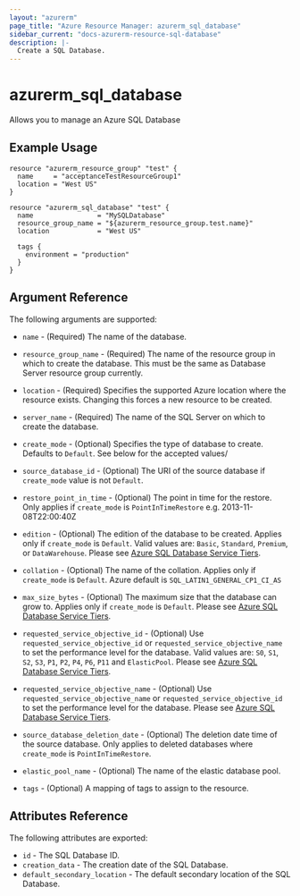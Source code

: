 ```yaml
---
layout: "azurerm"
page_title: "Azure Resource Manager: azurerm_sql_database"
sidebar_current: "docs-azurerm-resource-sql-database"
description: |-
  Create a SQL Database.
---
```


# azurerm\_sql\_database

Allows you to manage an Azure SQL Database

## Example Usage

```
resource "azurerm_resource_group" "test" {
  name     = "acceptanceTestResourceGroup1"
  location = "West US"
}

resource "azurerm_sql_database" "test" {
  name                = "MySQLDatabase"
  resource_group_name = "${azurerm_resource_group.test.name}"
  location            = "West US"

  tags {
    environment = "production"
  }
}
```
## Argument Reference

The following arguments are supported:

* `name` - (Required) The name of the database.

* `resource_group_name` - (Required) The name of the resource group in which to create the database.  This must be the same as Database Server resource group currently.

* `location` - (Required) Specifies the supported Azure location where the resource exists. Changing this forces a new resource to be created.

* `server_name` - (Required) The name of the SQL Server on which to create the database.

* `create_mode` - (Optional) Specifies the type of database to create. Defaults to `Default`. See below for the accepted values/

* `source_database_id` - (Optional) The URI of the source database if `create_mode` value is not `Default`.

* `restore_point_in_time` - (Optional) The point in time for the restore. Only applies if `create_mode` is `PointInTimeRestore` e.g. 2013-11-08T22:00:40Z

* `edition` - (Optional) The edition of the database to be created. Applies only if `create_mode` is `Default`. Valid values are: `Basic`, `Standard`, `Premium`, or `DataWarehouse`. Please see [Azure SQL Database Service Tiers](https://azure.microsoft.com/en-gb/documentation/articles/sql-database-service-tiers/).

* `collation` - (Optional) The name of the collation. Applies only if `create_mode` is `Default`.  Azure default is `SQL_LATIN1_GENERAL_CP1_CI_AS`

* `max_size_bytes` - (Optional) The maximum size that the database can grow to. Applies only if `create_mode` is `Default`.  Please see [Azure SQL Database Service Tiers](https://azure.microsoft.com/en-gb/documentation/articles/sql-database-service-tiers/).

* `requested_service_objective_id` - (Optional) Use `requested_service_objective_id` or `requested_service_objective_name` to set the performance level for the database.
 Valid values are: `S0`, `S1`, `S2`, `S3`, `P1`, `P2`, `P4`, `P6`, `P11` and `ElasticPool`.  Please see [Azure SQL Database Service Tiers](https://azure.microsoft.com/en-gb/documentation/articles/sql-database-service-tiers/).

* `requested_service_objective_name` - (Optional) Use `requested_service_objective_name` or `requested_service_objective_id` to set the performance level for the database.  Please see [Azure SQL Database Service Tiers](https://azure.microsoft.com/en-gb/documentation/articles/sql-database-service-tiers/).

* `source_database_deletion_date` - (Optional) The deletion date time of the source database. Only applies to deleted databases where `create_mode` is `PointInTimeRestore`.

* `elastic_pool_name` - (Optional) The name of the elastic database pool.

* `tags` - (Optional) A mapping of tags to assign to the resource.

## Attributes Reference

The following attributes are exported:

* `id` - The SQL Database ID.
* `creation_data` - The creation date of the SQL Database.
* `default_secondary_location` - The default secondary location of the SQL Database.
